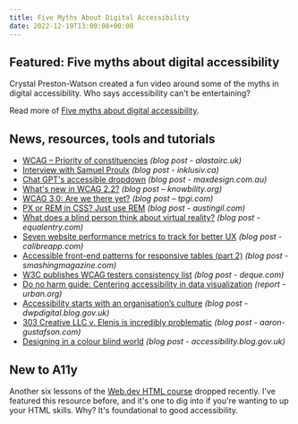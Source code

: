 ```yaml
---
title: Five Myths About Digital Accessibility
date: 2022-12-19T13:00:08+00:00
---
```


## Featured: Five myths about digital accessibility

Crystal Preston-Watson created a fun video around some of the myths in digital accessibility. Who says accessibility can't be entertaining?

Read more of [Five myths about digital accessibility](https://crystalprestonwatson.com/2022/12/12/five-myths-about-digital-accessibility/).

## News, resources, tools and tutorials

- [WCAG – Priority of constituencies](https://alastairc.uk/2022/12/wcag-priority-of-constituencies/) *(blog post - alastairc.uk)*
- [Interview with Samuel Proulx](https://inklusiv.ca/interview-with-samuel-proulx/) *(blog post - inklusiv.ca)*
- [Chat GPT's accessible dropdown](https://www.maxdesign.com.au/articles/accessible-dropdown.html) *(blog post - maxdesign.com.au)*
- [What's new in WCAG 2.2?](https://knowbility.org/blog/2022/whats-new-in-wcag-2-2) *(blog post – knowbility.org)*
- [WCAG 3.0: Are we there yet?](https://www.tpgi.com/wcag-3-0-are-we-there-yet/) *(blog post – tpgi.com)*
- [PX or REM in CSS? Just use REM](https://austingil.com/px-or-rem-in-css/) *(blog post - austingil.com)*
- [What does a blind person think about virtual reality?](https://equalentry.com/blind-person-virtual-reality/) *(blog post - equalentry.com)*
- [Seven website performance metrics to track for better UX](https://calibreapp.com/blog/performance-metrics-to-track) *(blog post - calibreapp.com)*
- [Accessible front-end patterns for responsive tables (part 2)](https://www.smashingmagazine.com/2022/12/accessible-front-end-patterns-responsive-tables-part2/) *(blog post - smashingmagazine.com)*
- [W3C publishes WCAG testers consistency list](https://www.deque.com/blog/w3c-publishes-wcag-testers-consistency-list/) *(blog post - deque.com)*
- [Do no harm guide: Centering accessibility in data visualization](https://www.urban.org/research/publication/do-no-harm-guide-centering-accessibility-data-visualization) *(report - urban.org)*
- [Accessibility starts with an organisation’s culture](https://dwpdigital.blog.gov.uk/2022/12/15/accessibility-starts-with-an-organisations-culture/) *(blog post - dwpdigital.blog.gov.uk)*
- [303 Creative LLC v. Elenis is incredibly problematic](https://www.aaron-gustafson.com/notebook/303-creative-llc-v-elenis-is-incredibly-problematic/) *(blog post - aaron-gustafson.com)*
- [Designing in a colour blind world](https://accessibility.blog.gov.uk/2022/12/16/designing-in-a-colour-blind-world/) *(blog post - accessibility.blog.gov.uk)*

## New to A11y

Another six lessons of the [Web.dev HTML course](https://web.dev/learn/html/) dropped recently. I've featured this resource before, and it's one to dig into if you're wanting to up your HTML skills. Why? It's foundational to good accessibility.
